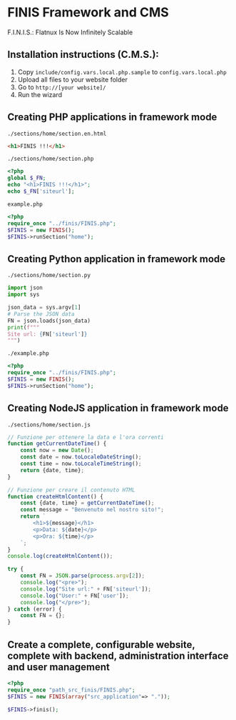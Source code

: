 # FINIS Framework and CMS

F.I.N.I.S.: Flatnux Is Now Infinitely Scalable

## Installation instructions (C.M.S.):

1. Copy `include/config.vars.local.php.sample` to `config.vars.local.php`
2. Upload all files to your website folder
3. Go to `http://[your website]/`
4. Run the wizard

## Creating PHP applications in framework mode
`./sections/home/section.en.html`
```html
<h1>FINIS !!!</h1>
```

`./sections/home/section.php`
```php
<?php
global $_FN;
echo "<h1>FINIS !!!</h1>";
echo $_FN['siteurl'];
```

`example.php`
```php
<?php
require_once "../finis/FINIS.php";
$FINIS = new FINIS();
$FINIS->runSection("home");
```

## Creating Python application in framework mode

`./sections/home/section.py`
```python
import json
import sys

json_data = sys.argv[1]
# Parse the JSON data
FN = json.loads(json_data)
print(f"""
Site url: {FN['siteurl']}
""")
```

`./example.php`
```php
<?php
require_once "../finis/FINIS.php";
$FINIS = new FINIS();
$FINIS->runSection("home");
```

## Creating NodeJS application in framework mode

`./sections/home/section.js`
```js
// Funzione per ottenere la data e l'ora correnti
function getCurrentDateTime() {
    const now = new Date();
    const date = now.toLocaleDateString();
    const time = now.toLocaleTimeString();
    return {date, time};
}

// Funzione per creare il contenuto HTML
function createHtmlContent() {
    const {date, time} = getCurrentDateTime();
    const message = "Benvenuto nel nostro sito!";
    return `
        <h1>${message}</h1>
        <p>Data: ${date}</p>
        <p>Ora: ${time}</p>
    `;
}
console.log(createHtmlContent());

try {
    const FN = JSON.parse(process.argv[2]);
    console.log("<pre>");
    console.log("Site url:" + FN['siteurl']);
    console.log("User:" + FN['user']);
    console.log("</pre>");
} catch (error) {
    const FN = {};
}
```



## Create a complete, configurable website, complete with backend, administration interface and user management
 
```php
<?php
require_once "path_src_finis/FINIS.php";
$FINIS = new FINIS(array("src_application"=> "."));

$FINIS->finis();
```
